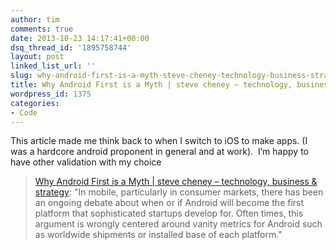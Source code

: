 ```yaml
---
author: tim
comments: true
date: 2013-10-23 14:17:41+00:00
dsq_thread_id: '1895758744'
layout: post
linked_list_url: ''
slug: why-android-first-is-a-myth-steve-cheney-technology-business-strategy
title: Why Android First is a Myth | steve cheney – technology, business & strategy
wordpress_id: 1375
categories:
- Code
---
```


This article made me think back to when I switch to iOS to make apps. (I was a
hardcore android proponent in general and at work).  I’m happy to have other
validation with my choice

> [Why Android First is a Myth | steve cheney – technology, business &amp;
strategy](http://stevecheney.com/why-android-first-is-a-myth/): "In mobile,
particularly in consumer markets, there has been an ongoing debate about when
or if Android will become the first platform that sophisticated startups
develop for. Often times, this argument is wrongly centered around vanity
metrics for Android such as worldwide shipments or installed base of each
platform."

